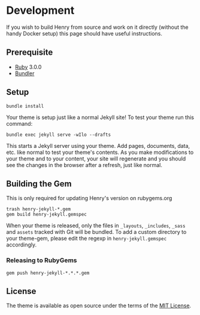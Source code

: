 # Development

If you wish to build Henry from source and work on it directly (without the handy Docker setup) this page should have useful instructions.

## Prerequisite

* [Ruby](https://www.ruby-lang.org/en/documentation/installation/) 3.0.0
* [Bundler](https://bundler.io/)

## Setup

```shell
bundle install
```

Your theme is setup just like a normal Jekyll site! To test your theme run this command:

```shell
bundle exec jekyll serve -wIlo --drafts
```

This starts a Jekyll server using your theme. Add pages, documents, data, etc. like normal to test your theme's contents. As you make modifications to your theme and to your content, your site will regenerate and you should see the changes in the browser after a refresh, just like normal.

## Building the Gem

This is only required for updating Henry's version on rubygems.org

```shell
trash henry-jekyll-*.gem
gem build henry-jekyll.gemspec  
```

When your theme is released, only the files in `_layouts`, `_includes`, `_sass` and `assets` tracked with Git will be bundled.
To add a custom directory to your theme-gem, please edit the regexp in `henry-jekyll.gemspec` accordingly.

### Releasing to RubyGems

```shell
gem push henry-jekyll-*.*.*.gem
```

## License

The theme is available as open source under the terms of the [MIT License](https://opensource.org/licenses/MIT).
